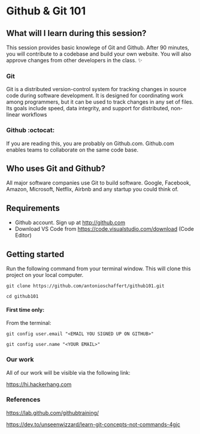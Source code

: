 # Github & Git 101

## What will I learn during this session?
This session provides basic knowlege of Git and Github. After 90 minutes, you will contribute to a codebase and build your own website. You will also approve changes from other developers in the class.  :sparkles:

### Git
Git is a distributed version-control system for tracking changes in source code during software development. It is designed for coordinating work among programmers, but it can be used to track changes in any set of files. Its goals include speed, data integrity, and support for distributed, non-linear workflows

### Github :octocat:
If you are reading this, you are probably on Github.com. Github.com enables teams to collaborate on the same code base.

## Who uses Git and Github?
All major software companies use Git to build software. Google, Facebook, Amazon, Microsoft, Netflix, Airbnb and any startup you could think of.

## Requirements
* Github account. Sign up at http://github.com
* Download VS Code from https://code.visualstudio.com/download (Code Editor)

## Getting started

Run the following command from your terminal window. This will clone this project on your local computer.

```
git clone https://github.com/antonioschaffert/github101.git
```

```
cd github101
```

#### First time only:
From the terminal:
```
git config user.email "<EMAIL YOU SIGNED UP ON GITHUB>"
```

```
git config user.name "<YOUR EMAIL>"
```

### Our work
All of our work will be visible via the following link:

https://hi.hackerhang.com

### References

<https://lab.github.com/githubtraining/>

<https://dev.to/unseenwizzard/learn-git-concepts-not-commands-4gjc>

